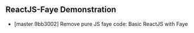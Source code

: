 ## ReactJS-Faye Demonstration

- [master 9bb3002] Remove pure JS faye code: Basic ReactJS with Faye
